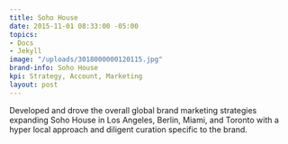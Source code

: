 ```yaml
---
title: Soho House
date: 2015-11-01 08:33:00 -05:00
topics:
- Docs
- Jekyll
image: "/uploads/3018000000120115.jpg"
brand-info: Soho House
kpi: Strategy, Account, Marketing
layout: post
---
```


Developed and drove the overall global brand marketing strategies expanding Soho House in Los Angeles, Berlin, Miami, and Toronto with a hyper local approach and diligent curation specific to the brand. 

